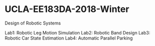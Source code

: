 # UCLA-EE183DA-2018-Winter
Design of Robotic Systems

Lab1: Robotic Leg Motion Simulation
Lab2: Robotic Band Design
Lab3: Robotic Car State Estimation
Lab4: Automatic Parallel Parking
